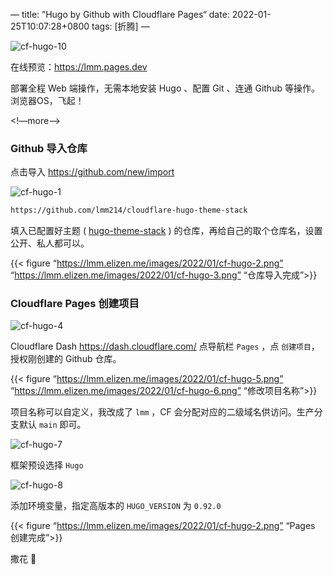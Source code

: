 —
title: ”Hugo by Github with Cloudflare Pages“
date: 2022-01-25T10:07:28+0800
tags: [折腾]
—

![cf-hugo-10](https://lmm.elizen.me/images/2022/01/cf-hugo-10.png)

在线预览：<https://lmm.pages.dev>

部署全程 Web 端操作，无需本地安装 Hugo 、配置 Git 、连通 Github 等操作。浏览器OS，飞起！

<!—more—>

### Github 导入仓库

点击导入 <https://github.com/new/import>

![cf-hugo-1](https://lmm.elizen.me/images/2022/01/cf-hugo-1.png)

```html
https://github.com/lmm214/cloudflare-hugo-theme-stack
```

填入已配置好主题 ( [hugo-theme-stack](https://github.com/CaiJimmy/hugo-theme-stack) ) 的仓库，再给自己的取个仓库名，设置公开、私人都可以。

{{< figure “https://lmm.elizen.me/images/2022/01/cf-hugo-2.png” “https://lmm.elizen.me/images/2022/01/cf-hugo-3.png” “仓库导入完成”>}}

### Cloudflare Pages 创建项目

![cf-hugo-4](https://lmm.elizen.me/images/2022/01/cf-hugo-4.png)

Cloudflare Dash <https://dash.cloudflare.com/> 点导航栏 `Pages` ，点 `创建项目`，授权刚创建的 Github 仓库。

{{< figure “https://lmm.elizen.me/images/2022/01/cf-hugo-5.png” “https://lmm.elizen.me/images/2022/01/cf-hugo-6.png” “修改项目名称”>}}

项目名称可以自定义，我改成了 `lmm` ，CF 会分配对应的二级域名供访问。生产分支默认  `main`  即可。

![cf-hugo-7](https://lmm.elizen.me/images/2022/01/cf-hugo-7.png)

框架预设选择  `Hugo` 

![cf-hugo-8](https://lmm.elizen.me/images/2022/01/cf-hugo-8.png)

添加环境变量，指定高版本的 `HUGO_VERSION`  为  `0.92.0` 

{{< figure “https://lmm.elizen.me/images/2022/01/cf-hugo-2.png” “Pages 创建完成”>}}

撒花 🎉
